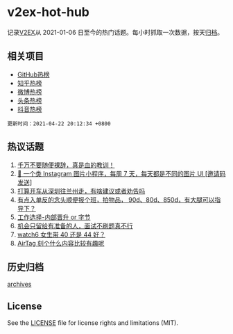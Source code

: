 # v2ex-hot-hub

 记录[V2EX](https://www.v2ex.com/)从 2021-01-06 日至今的热门话题。每小时抓取一次数据，按天[归档](archives)。
 
 ## 相关项目

- [GitHub热榜](https://github.com/snaildev/github-hot-hub)
- [知乎热榜](https://github.com/snaildev/zhihu-hot-hub)
- [微博热榜](https://github.com/snaildev/weibo-hot-hub)
- [头条热榜](https://github.com/snaildev/toutiao-hot-hub)
- [抖音热榜](https://github.com/snaildev/douyin-hot-hub)


 `更新时间：2021-04-22 20:12:34 +0800`

## 热议话题

1. [千万不要随便裸辞，真是血的教训！](https://www.v2ex.com/t/772311)
1. [🌁 一个类 Instagram 图片小程序，每周 7 天，每天都是不同的图片 UI [邀请码发送]](https://www.v2ex.com/t/772333)
1. [打算开车从深圳往兰州走，有啥建议或者劝告吗](https://www.v2ex.com/t/772419)
1. [有点入单反的念头顺便报个班，拍物品， 90d、80d、850d，有大腿可以指导下？](https://www.v2ex.com/t/772355)
1. [工作选择-内部晋升 or 字节](https://www.v2ex.com/t/772369)
1. [机会只留给有准备的人，面试不刷题真不行](https://www.v2ex.com/t/772337)
1. [watch6 女生带 40 还是 44 好？](https://www.v2ex.com/t/772358)
1. [AirTag 刻个什么内容比较有趣呢](https://www.v2ex.com/t/772364)

## 历史归档

[archives](archives)

## License

See the [LICENSE](LICENSE) file for license rights and limitations (MIT).
